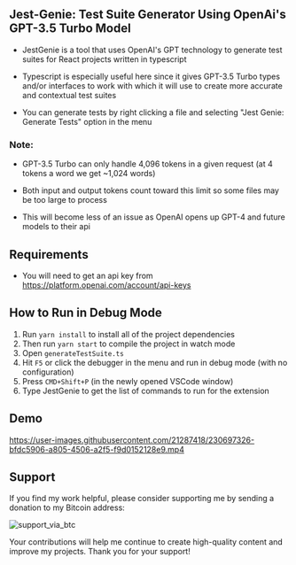 ## Jest-Genie: Test Suite Generator Using OpenAi's GPT-3.5 Turbo Model

- JestGenie is a tool that uses OpenAI's GPT technology to generate test suites for React projects written in typescript

- Typescript is especially useful here since it gives GPT-3.5 Turbo types and/or interfaces to work with which it will use to create more accurate and contextual test suites

- You can generate tests by right clicking a file and selecting "Jest Genie: Generate Tests" option in the menu

### Note:

- GPT-3.5 Turbo can only handle 4,096 tokens in a given request (at 4 tokens a word we get ~1,024 words)

- Both input and output tokens count toward this limit so some files may be too large to process

- This will become less of an issue as OpenAI opens up GPT-4 and future models to their api

## Requirements

- You will need to get an api key from https://platform.openai.com/account/api-keys

## How to Run in Debug Mode

1. Run `yarn install` to install all of the project dependencies
2. Then run `yarn start` to compile the project in watch mode
3. Open `generateTestSuite.ts`
4. Hit `F5` or click the debugger in the menu and run in debug mode (with no configuration)
5. Press `CMD+Shift+P` (in the newly opened VSCode window)
6. Type JestGenie to get the list of commands to run for the extension

## Demo

https://user-images.githubusercontent.com/21287418/230697326-bfdc5906-a805-4506-a2f5-f9d0152128e9.mp4

## Support

If you find my work helpful, please consider supporting me by sending a donation to my Bitcoin address:

![support_via_btc](https://user-images.githubusercontent.com/21287418/230697525-f913f028-3459-4aa8-9911-f10eb27f01c7.jpg)

Your contributions will help me continue to create high-quality content and improve my projects. Thank you for your support!
